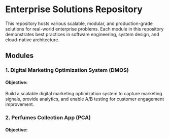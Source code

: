 # Enterprise Solutions Repository
This repository hosts various scalable, modular, and production-grade solutions for real-world enterprise problems. Each module in this repository demonstrates best practices in software engineering, system design, and cloud-native architecture.
## Modules
### 1. Digital Marketing Optimization System (DMOS)
#### Objective:
Build a scalable digital marketing optimization system to capture marketing signals, provide analytics, and enable A/B testing for customer engagement improvement.

### 2. Perfumes Collection App (PCA)
#### Objective:
